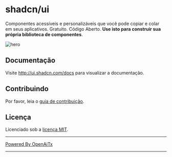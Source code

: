 # shadcn/ui

Componentes acessíveis e personalizáveis que você pode copiar e colar em seus aplicativos. Gratuito. Código Aberto. **Use isto para construir sua própria biblioteca de componentes**.

![hero](apps/www/public/og.jpg)

## Documentação

Visite http://ui.shadcn.com/docs para visualizar a documentação.

## Contribuindo

Por favor, leia o [guia de contribuição](/CONTRIBUTING.md).

## Licença

Licenciado sob a [licença MIT](https://github.com/shadcn/ui/blob/main/LICENSE.md).

---

[Powered By OpenAiTx](https://github.com/OpenAiTx/OpenAiTx)

---